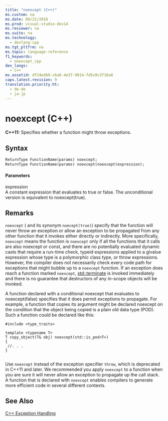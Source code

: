 ```yaml
---
title: "noexcept (C++)"
ms.custom: na
ms.date: 09/22/2016
ms.prod: visual-studio-dev14
ms.reviewer: na
ms.suite: na
ms.technology: 
  - devlang-cpp
ms.tgt_pltfrm: na
ms.topic: language-reference
f1_keywords: 
  - noexcept_cpp
dev_langs: 
  - C++
ms.assetid: df24edb9-c6a6-4e37-9914-fd5c0c3716a8
caps.latest.revision: 9
translation.priority.ht: 
  - de-de
  - ja-jp
---
```

# noexcept (C++)
**C++11:** Specifies whether a function might throw exceptions.  
  
## Syntax  
  
```vb  
ReturnType FunctionName(params) noexcept;  
ReturnType FunctionName(params) noexcept(noexcept(expression);  
```  
  
#### Parameters  
 expression  
 A constant expression that evaluates to true or false. The unconditional version is equivalent to noexcept(true).  
  
## Remarks  
 `noexcept` ( and its synonym `noecept(true)`) specify that the function will never throw an exception or allow an exception to be propagated from any other function that it invokes either directly or indirectly. More specifically, `noexcept` means the function is `noexcept` only if all the functions that it calls are also noexcept or const, and there are no potentially evaluated dynamic casts that require a run-time check, typeid expressions applied to a glvalue expression whose type is a polymorphic class type, or throw expressions. However, the compiler does not necessarily check every code path for exceptions that might bubble up to a `noexcept` function. If an exception does reach a function marked `noexcept`, [std::terminate](../vs140/terminate---exception--.md) is invoked immediately and there is no guarantee that destructors of any in-scope objects will be invoked.  
  
 A function declared with a conditional noexcept that evaluates to noexcept(false) specifies that it does permit exceptions to propagate. For example, a function that copies its argument might be declared noexcept on the condition that the object being copied is a plain old data type (POD). Such a function could be declared like this:  
  
```  
#include <type_traits>  
  
template <typename T>  
T copy_object(T& obj) noexcept(std::is_pod<T>)  
{  
 //. . .   
}  
  
```  
  
 Use `noexcept` instead of the exception specifier `throw`, which is deprecated in C++11 and later. We recommended you apply `noexcept` to a function when you are sure it will never allow an exception to propagate up the call stack. A function that is declared with `noexcept` enables compilers to generate more efficient code in several different contexts.  
  
## See Also  
 [C++ Exception Handling](../vs140/c---exception-handling.md)